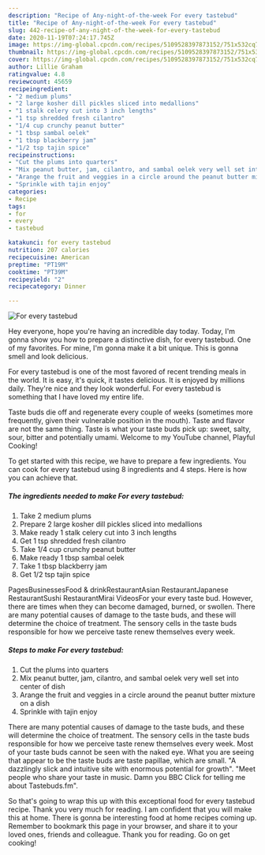```yaml
---
description: "Recipe of Any-night-of-the-week For every tastebud"
title: "Recipe of Any-night-of-the-week For every tastebud"
slug: 442-recipe-of-any-night-of-the-week-for-every-tastebud
date: 2020-11-19T07:24:17.745Z
image: https://img-global.cpcdn.com/recipes/5109528397873152/751x532cq70/for-every-tastebud-recipe-main-photo.jpg
thumbnail: https://img-global.cpcdn.com/recipes/5109528397873152/751x532cq70/for-every-tastebud-recipe-main-photo.jpg
cover: https://img-global.cpcdn.com/recipes/5109528397873152/751x532cq70/for-every-tastebud-recipe-main-photo.jpg
author: Lillie Graham
ratingvalue: 4.8
reviewcount: 45659
recipeingredient:
- "2 medium plums"
- "2 large kosher dill pickles sliced into medallions"
- "1 stalk celery cut into 3 inch lengths"
- "1 tsp shredded fresh cilantro"
- "1/4 cup crunchy peanut butter"
- "1 tbsp sambal oelek"
- "1 tbsp blackberry jam"
- "1/2 tsp tajin spice"
recipeinstructions:
- "Cut the plums into quarters"
- "Mix peanut butter, jam, cilantro, and sambal oelek very well set into center of dish"
- "Arange the fruit and veggies in a circle around the peanut butter mixture on a dish"
- "Sprinkle with tajin enjoy"
categories:
- Recipe
tags:
- for
- every
- tastebud

katakunci: for every tastebud 
nutrition: 207 calories
recipecuisine: American
preptime: "PT19M"
cooktime: "PT39M"
recipeyield: "2"
recipecategory: Dinner

---
```



![For every tastebud](https://img-global.cpcdn.com/recipes/5109528397873152/751x532cq70/for-every-tastebud-recipe-main-photo.jpg)

Hey everyone, hope you're having an incredible day today. Today, I'm gonna show you how to prepare a distinctive dish, for every tastebud. One of my favorites. For mine, I'm gonna make it a bit unique. This is gonna smell and look delicious.

For every tastebud is one of the most favored of recent trending meals in the world. It is easy, it's quick, it tastes delicious. It is enjoyed by millions daily. They're nice and they look wonderful. For every tastebud is something that I have loved my entire life.

Taste buds die off and regenerate every couple of weeks (sometimes more frequently, given their vulnerable position in the mouth). Taste and flavor are not the same thing. Taste is what your taste buds pick up: sweet, salty, sour, bitter and potentially umami. Welcome to my YouTube channel, Playful Cooking!


To get started with this recipe, we have to prepare a few ingredients. You can cook for every tastebud using 8 ingredients and 4 steps. Here is how you can achieve that.

<!--inarticleads1-->

##### The ingredients needed to make For every tastebud:

1. Take 2 medium plums
1. Prepare 2 large kosher dill pickles sliced into medallions
1. Make ready 1 stalk celery cut into 3 inch lengths
1. Get 1 tsp shredded fresh cilantro
1. Take 1/4 cup crunchy peanut butter
1. Make ready 1 tbsp sambal oelek
1. Take 1 tbsp blackberry jam
1. Get 1/2 tsp tajin spice


PagesBusinessesFood &amp; drinkRestaurantAsian RestaurantJapanese RestaurantSushi RestaurantMirai VideosFor your every taste bud. However, there are times when they can become damaged, burned, or swollen. There are many potential causes of damage to the taste buds, and these will determine the choice of treatment. The sensory cells in the taste buds responsible for how we perceive taste renew themselves every week. 

<!--inarticleads2-->

##### Steps to make For every tastebud:

1. Cut the plums into quarters
1. Mix peanut butter, jam, cilantro, and sambal oelek very well set into center of dish
1. Arange the fruit and veggies in a circle around the peanut butter mixture on a dish
1. Sprinkle with tajin enjoy


There are many potential causes of damage to the taste buds, and these will determine the choice of treatment. The sensory cells in the taste buds responsible for how we perceive taste renew themselves every week. Most of your taste buds cannot be seen with the naked eye. What you are seeing that appear to be the taste buds are taste papillae, which are small. &#34;A dazzlingly slick and intuitive site with enormous potential for growth&#34;. &#34;Meet people who share your taste in music. Damn you BBC Click for telling me about Tastebuds.fm&#34;. 

So that's going to wrap this up with this exceptional food for every tastebud recipe. Thank you very much for reading. I am confident that you will make this at home. There is gonna be interesting food at home recipes coming up. Remember to bookmark this page in your browser, and share it to your loved ones, friends and colleague. Thank you for reading. Go on get cooking!

